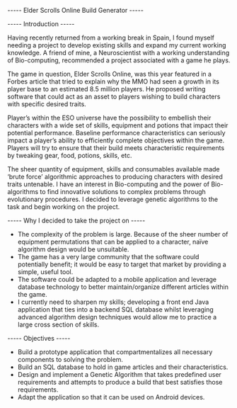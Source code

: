  ----- Elder Scrolls Online Build Generator -----

 ----- Introduction -----

Having recently returned from a working break in Spain, I found myself needing a project to develop existing skills and expand my current working knowledge. A friend of mine, a Neuroscientist with a working understanding of Bio-computing, recommended a project associated with a game he plays.

The game in question, Elder Scrolls Online, was this year featured in a Forbes article that tried to explain why the MMO had seen a growth in its player base to an estimated 8.5 million players. He proposed writing software that could act as an asset to players wishing to build characters with specific desired traits.

Player’s within the ESO universe have the possibility to embellish their characters with a wide set of skills, equipment and potions that impact their potential performance. Baseline performance characteristics can seriously impact a player’s ability to efficiently complete objectives within the game. Players will try to ensure that their build meets characteristic requirements by tweaking gear, food, potions, skills, etc. 

The sheer quantity of equipment, skills and consumables available made ‘brute force’ algorithmic approaches to producing characters with desired traits untenable. I have an interest in Bio-computing and the power of Bio-algorithms to find innovative solutions to complex problems through evolutionary procedures. I decided to leverage genetic algorithms to the task and begin working on the project.

 ----- Why I decided to take the project on -----
 * The complexity of the problem is large. Because of the sheer number of equipment permutations that can be applied to a character, naïve algorithm design would be unsuitable.
 * The game has a very large community that the software could potentially benefit; it would be easy to target that market by providing a simple, useful tool.
 * The software could be adapted to a mobile application and leverage database technology to better maintain/organize different articles within the game.
 * I currently need to sharpen my skills; developing a front end Java application that ties into a backend SQL database whilst leveraging advanced algorithm design techniques would allow me to practice a large cross section of skills.

 ----- Objectives -----
 * Build a prototype application that compartmentalizes all necessary components to solving the problem.
 * Build an SQL database to hold in game articles and their characteristics.
 * Design and implement a Genetic Algorithm that takes predefined user requirements and attempts to produce a build that best satisfies those requirements.
 * Adapt the application so that it can be used on Android devices.

